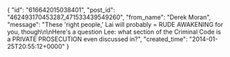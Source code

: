  {
   "id": "616642015038401",
   "post_id": "462493170453287_471533439549260",
   "from_name": "Derek Moran",
   "message": "These 'right people,' Lai will probably = RUDE AWAKENING for you, though\n\nHere's a question Lee: what section of the Criminal Code is a PRIVATE PROSECUTION even discussed in?",
   "created_time": "2014-01-25T20:55:12+0000"
 }
